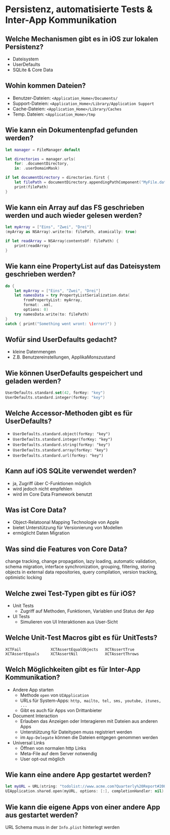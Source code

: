 # Persistenz, automatisierte Tests & Inter-App Kommunikation

## Welche Mechanismen gibt es in iOS zur lokalen Persistenz?
* Dateisystem
* UserDefaults
* SQLite & Core Data

## Wohin kommen Dateien?
* Benutzer-Dateien: `<Application_Home>/Documents/`
* Support-Dateien: `<Application_Home>/Library/Application Support`
* Cache-Dateien: `<Application_Home>/Library/Caches`
* Temp. Dateien: `<Application_Home>/tmp`

## Wie kann ein Dokumentenpfad gefunden werden?
```swift
let manager = FileManager.default

let directories = manager.urls(
    for: .documentDirectory,
    in: .userDomainMask)

if let documentDirectory = directories.first {
    let filePath = documentDirectory.appendingPathComponent("MyFile.dat")
    print(filePath)
}
```

## Wie kann ein Array auf das FS geschrieben werden und auch wieder gelesen werden?
```swift
let myArray = ["Eins", "Zwei", "Drei"]
(myArray as NSArray).write(to: filePath, atomically: true)

if let readArray = NSArray(contentsOf: filePath) {
    print(readArray)
}
```

## Wie kann eine PropertyList auf das Dateisystem geschrieben werden?
```swift
do {
    let myArray = ["Eins", "Zwei", "Drei"]
    let namesData = try PropertyListSerialization.data(
        fromPropertyList: myArray,
        format: .xml,
        options: 0)
    try namesData.write(to: filePath)
}
catch { print("Something went wront: \(error)") }
```

## Wofür sind UserDefaults gedacht?
* kleine Datenmengen
* Z.B. Benutzereinstellungen, ApplikaMonszustand

## Wie können UserDefaults gespeichert und geladen werden?
```swift
UserDefaults.standard.set(42, forKey: "key")
UserDefaults.standard.integer(forKey: "key")
```

## Welche Accessor-Methoden gibt es für UserDefaults?
* `UserDefaults.standard.object(forKey: "key")`
* `UserDefaults.standard.integer(forKey: "key")`
* `UserDefaults.standard.string(forKey: "key")`
* `UserDefaults.standard.array(forKey: "key")`
* `UserDefaults.standard.url(forKey: "key")`

## Kann auf iOS SQLite verwendet werden?
* ja, Zugriff über C-Funktionen möglich
* wird jedoch nicht empfehlen
* wird im Core Data Framework benutzt

## Was ist Core Data?
* Object-Relatoonal Mapping Technologie von Apple
* bietet Unterstützung für Versionierung von Modellen
* ermöglicht Daten Migration

## Was sind die Features von Core Data?
change tracking, change propagation, lazy loading, automatic validation, 
schema migration, interface synchronization, grouping, filtering, 
storing objects in external data repositories, query compilation, 
version tracking, optimistic locking

## Welche zwei Test-Typen gibt es für iOS?
* Unit Tests
    * Zugriff auf Methoden, Funktionen, Variablen und Status der App
* UI Tests
    * Simulieren von UI Interaktionen aus User-Sicht

## Welche Unit-Test Macros gibt es für UnitTests?
```
XCTFail             XCTAssertEqualObjects   XCTAssertTrue
XCTAssertEquals     XCTAssertNil            XCTAssertThrows
```

## Welch Möglichkeiten gibt es für Inter-App Kommunikation?
* Andere App starten
    * Methode `open` von `UIApplication`
    * URLs für System-Apps: `http, mailto, tel, sms, youtube, itunes, ...`
    * Gibt es auch für Apps von Drittanbieter
* Document Interaction
    * Erlauben das Anzeigen oder Interagieren mit Dateien aus anderen Apps
    * Unterstützung für Dateitypen muss registriert werden
    * im `App-Delegate` können die Dateien entgegen genommen werden
* Universal Links
    * Öffnen von normalen http Links
    * Meta-File auf dem Server notwendig
    * User opt-out möglich

## Wie kann eine andere App gestartet werden?
```swift
let myURL = URL(string: "todolist://www.acme.com?Quarterly%20Report#200806231300")!
UIApplication.shared.open(myURL, options: [:], completionHandler: nil)
```

## Wie kann die eigene Apps von einer andere App aus gestartet werden?
URL Schema muss in der `Info.plist` hinterlegt werden

